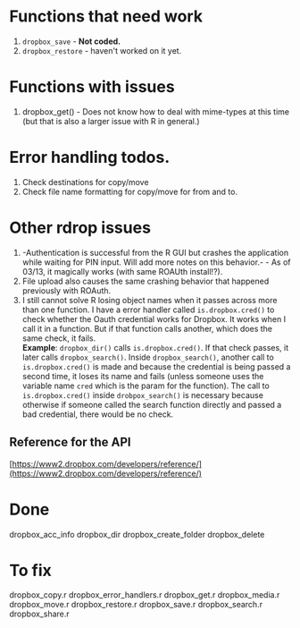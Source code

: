 #  Functions that need work
1. `dropbox_save` - **Not coded.**
2. `dropbox_restore` - haven't worked on it yet.

# Functions with issues
1. dropbox_get() - Does not know how to deal with mime-types at this time (but that is also a larger issue with R in general.)


# Error handling todos.
1. Check destinations for copy/move
2. Check file name formatting for copy/move for from and to.

# Other rdrop issues
1. -Authentication is successful from the R GUI but crashes the application while waiting for PIN input. Will add more notes on this behavior.- - As of 03/13, it magically works (with same ROAUth install!?).<br>
2. File upload also causes the same crashing behavior that happened previously with ROAuth. <br>
3. I still cannot solve R losing object names when it passes across more than one function. I have a error handler called `is.dropbox.cred()` to check whether the Oauth credential works for Dropbox. It works when I call it in a function. But if that function calls another, which does the same check, it fails.<br>
**Example**: `dropbox_dir()` calls `is.dropbox.cred()`. If that check passes, it later calls `dropbox_search()`. Inside `dropbox_search()`, another call to `is.dropbox.cred()` is made and because the credential is being passed a second time, it loses its name and fails (unless someone uses the variable name `cred` which is the param for the function).
The call to `is.dropbox.cred()` inside `drobpox_search()` is necessary because otherwise if someone called the search function directly and passed a bad credential, there would be no check.

## Reference for the API
[https://www2.dropbox.com/developers/reference/](https://www2.dropbox.com/developers/reference/)


Done
====
dropbox_acc_info
dropbox_dir
dropbox_create_folder
dropbox_delete

To fix
=======
dropbox_copy.r
dropbox_error_handlers.r
dropbox_get.r
dropbox_media.r
dropbox_move.r
dropbox_restore.r
dropbox_save.r
dropbox_search.r
dropbox_share.r
